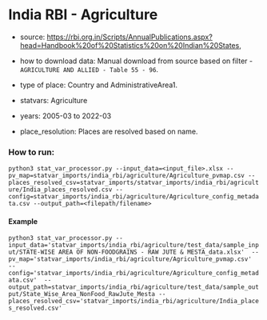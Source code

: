# India RBI - Agriculture

- source: https://rbi.org.in/Scripts/AnnualPublications.aspx?head=Handbook%20of%20Statistics%20on%20Indian%20States, 

- how to download data: Manual download from source based on filter - `AGRICULTURE AND ALLIED - Table 55 - 96`.

- type of place: Country and AdministrativeArea1.

- statvars: Agriculture

- years: 2005-03 to 2022-03

- place_resolution: Places are resolved based on name.

### How to run:

`python3 stat_var_processor.py --input_data=<input_file>.xlsx --pv_map=statvar_imports/india_rbi/agriculture/Agriculture_pvmap.csv --places_resolved_csv=statvar_imports/statvar_imports/india_rbi/agriculture/India_places_resolved.csv --config=statvar_imports/india_rbi/agriculture/Agriculture_config_metadata.csv --output_path=<filepath/filename>`

#### Example
`python3 stat_var_processor.py --input_data='statvar_imports/india_rbi/agriculture/test_data/sample_input/STATE-WISE AREA OF NON-FOODGRAINS - RAW JUTE & MESTA_data.xlsx'  --pv_map='statvar_imports/india_rbi/agriculture/Agriculture_pvmap.csv'  --config='statvar_imports/india_rbi/agriculture/Agriculture_config_metadata.csv'  --output_path=statvar_imports/india_rbi/agriculture/test_data/sample_output/State_Wise_Area_NonFood_RawJute_Mesta --places_resolved_csv='statvar_imports/india_rbi/agriculture/India_places_resolved.csv'`
